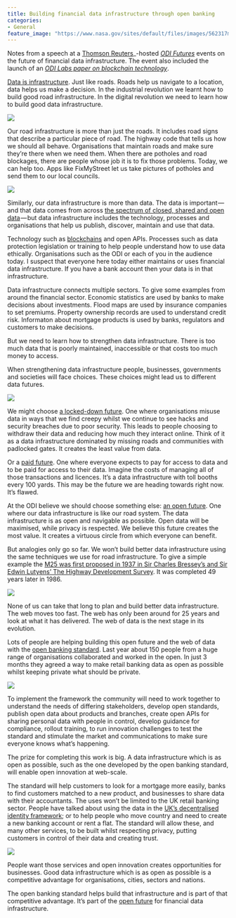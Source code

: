 ```yaml
---
title: Building financial data infrastructure through open banking
categories:
- General
feature_image: "https://www.nasa.gov/sites/default/files/images/562317main_PIA14033_full.jpg"
---
```


Notes from a speech at a [Thomson Reuters](http://thomsonreuters.com/en.html)_\-hosted [_ODI Futures_](http://theodi.org) events on the future of financial data infrastructure. The event also included the launch of an [_ODI Labs paper on blockchain technology_](http://theodi.org/technical-report-blockchain-technology-in-global-data-infrastructure).

<!-- more -->

[Data is infrastructure](http://theodi.org/data-infrastructure). Just like roads. Roads help us navigate to a location, data helps us make a decision. In the industrial revolution we learnt how to build good road infrastructure. In the digital revolution we need to learn how to build good data infrastructure.

![](https://cdn-images-1.medium.com/max/600/1*yvcjzbWf7Gt-FXBWnq-Jig.png)

Our road infrastructure is more than just the roads. It includes road signs that describe a particular piece of road. The highway code that tells us how we should all behave. Organisations that maintain roads and make sure they’re there when we need them. When there are potholes and road blockages, there are people whose job it is to fix those problems. Today, we can help too. Apps like FixMyStreet let us take pictures of potholes and send them to our local councils.

![](https://cdn-images-1.medium.com/max/600/1*RS3Ip0pYJ6-zw_YxMUPQZg.png)

Similarly, our data infrastructure is more than data. The data is important — and that data comes from across [the spectrum of closed, shared and open data](http://theodi.org/data-spectrum) — but data infrastructure includes the technology, processes and organisations that help us publish, discover, maintain and use that data.

Technology such as [blockchains](http://theodi.org/search?q=blockchains) and open APIs. Processes such as data protection legislation or training to help people understand how to use data ethically. Organisations such as the ODI or each of you in the audience today. I suspect that everyone here today either maintains or uses financial data infrastructure. If you have a bank account then your data is in that infrastructure.

Data infrastructure connects multiple sectors. To give some examples from around the financial sector. Economic statistics are used by banks to make decisions about investments. Flood maps are used by insurance companies to set premiums. Property ownership records are used to understand credit risk. Informaton about mortgage products is used by banks, regulators and customers to make decisions.

But we need to learn how to strengthen data infrastructure. There is too much data that is poorly maintained, inaccessible or that costs too much money to access.

When strengthening data infrastructure people, businesses, governments and societies will face choices. These choices might lead us to different data futures.

![](https://cdn-images-1.medium.com/max/600/1*Ak8DfGAkkctoK9M3u46oyQ.png)

We might choose [a locked-down future](http://theodi.org/blog/locked-down-data-future-infrastructure). One where organisations misuse data in ways that we find creepy whilst we continue to see hacks and security breaches due to poor security. This leads to people choosing to withdraw their data and reducing how much they interact online. Think of it as a data infrastructure dominated by missing roads and communities with padlocked gates. It creates the least value from data.

Or a [paid future](http://theodi.org/blog/comment-paid-data-future). One where everyone expects to pay for access to data and to be paid for access to their data. Imagine the costs of managing all of those transactions and licences. It’s a data infrastructure with toll booths every 100 yards. This may be the future we are heading towards right now. It’s flawed.

At the ODI believe we should choose something else: [an open future](http://theodi.org/blog/comment-what-would-an-open-data-future-look-like). One where our data infrastructure is like our road system. The data infrastructure is as open and navigable as possible. Open data will be maximised, while privacy is respected. We believe this future creates the most value. It creates a virtuous circle from which everyone can benefit.

But analogies only go so far. We won’t build better data infrastructure using the same techniques we use for road infrastructure. To give a simple example the [M25 was first proposed in 1937 in Sir Charles Bressey’s and Sir Edwin Lutyens’ The Highway Development Survey](https://en.wikipedia.org/wiki/M25_motorway#History). It was completed 49 years later in 1986.

![](https://cdn-images-1.medium.com/max/600/1*_n1ZHQ0kIhoqfNAh8goeXQ.png)

None of us can take that long to plan and build better data infrastructure. The web moves too fast. The web has only been around for 25 years and look at what it has delivered. The web of data is the next stage in its evolution.

Lots of people are helping building this open future and the web of data with the [open banking standard](http://theodi.org/open-banking-standard). Last year about 150 people from a huge range of organisations collaborated and worked in the open. In just 3 months they agreed a way to make retail banking data as open as possible whilst keeping private what should be private.

![](https://cdn-images-1.medium.com/max/600/1*pO5ZBvLer-VWbZ5Vs_8DSQ.png)

To implement the framework the community will need to work together to understand the needs of differing stakeholders, develop open standards, publish open data about products and branches, create open APIs for sharing personal data with people in control, develop guidance for compliance, rollout training, to run innovation challenges to test the standard and stimulate the market and communications to make sure everyone knows what’s happening.

The prize for completing this work is big. A data infrastructure which is as open as possible, such as the one developed by the open banking standard, will enable open innovation at web-scale.

The standard will help customers to look for a mortgage more easily, banks to find customers matched to a new product, and businesses to share data with their accountants. The uses won’t be limited to the UK retail banking sector. People have talked about using the data in the [UK’s decentralised identity framework](https://www.gov.uk/government/publications/introducing-govuk-verify/introducing-govuk-verify); or to help people who move country and need to create a new banking account or rent a flat. The standard will allow these, and many other services, to be built whilst respecting privacy, putting customers in control of their data and creating trust.

![](https://cdn-images-1.medium.com/max/600/1*ym1gM-0rc6T0EZLZX2NGmQ.png)

People want those services and open innovation creates opportunities for businesses. Good data infrastructure which is as open as possible is a competitive advantage for organisations, cities, sectors and nations.

The open banking standard helps build that infrastructure and is part of that competitive advantage. It’s part of the [open future](http://theodi.org/blog/comment-what-would-an-open-data-future-look-like) for financial data infrastructure.

